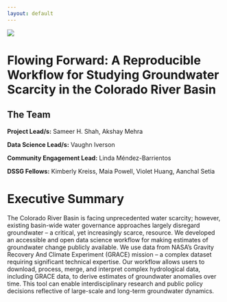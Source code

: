 ```yaml
---
layout: default
---
```


<img src="{{ site.url }}{{ site.baseurl }}/assets/img/eScience.png">


# Flowing Forward: A Reproducible Workflow for Studying Groundwater Scarcity in the Colorado River Basin


## The Team

**Project Lead/s:** Sameer H. Shah, Akshay Mehra

**Data Science Lead/s:** Vaughn Iverson

**Community Engagement Lead:** Linda Méndez-Barrientos

**DSSG Fellows:** Kimberly Kreiss, Maia Powell, Violet Huang, Aanchal Setia

# Executive Summary

The Colorado River Basin is facing unprecedented water scarcity; however, existing basin-wide water governance approaches largely disregard groundwater – a critical, yet increasingly scarce, resource. We developed an accessible and open data science workflow for making estimates of groundwater change publicly available. We use data from NASA’s Gravity Recovery And Climate Experiment (GRACE) mission – a complex dataset requiring significant technical expertise. Our workflow allows users to download, process, merge, and interpret complex hydrological data, including GRACE data, to derive estimates of groundwater anomalies over time. This tool can enable interdisciplinary research and public policy decisions reflective of large-scale and long-term groundwater dynamics.
